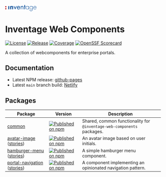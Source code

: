 <!-- markdownlint-disable-next-line -->
<p>
  <img
    width="20%"
    src="./docs/logo.svg"
    alt="Inventage AG"
  />
</p>

# Inventage Web Components

[![License](https://img.shields.io/npm/l/@inventage-web-components/common?style=flat-square)](https://github.com/inventage/web-components/blob/main/LICENSE)
[![Release](https://img.shields.io/github/actions/workflow/status/inventage/web-components/release.yml?branch=main&style=flat-square)](https://github.com/inventage/web-components/actions)
[![Coverage](https://img.shields.io/codeclimate/coverage/inventage/web-components?style=flat-square)](https://codeclimate.com/github/inventage/web-components)
[![OpenSSF Scorecard](https://api.securityscorecards.dev/projects/github.com/inventage/web-components/badge?style=flat-square)](https://securityscorecards.dev/viewer/?uri=github.com/inventage/web-components)

A collection of webcomponents for enterprise portals.

## Documentation

- Latest NPM release: [github-pages]
- Latest `main` branch build: [Netlify]

## Packages

| Package                                                                                                                                                                                      | Version                                                                                                                                                                                          | Description                                                            |
| -------------------------------------------------------------------------------------------------------------------------------------------------------------------------------------------- | ------------------------------------------------------------------------------------------------------------------------------------------------------------------------------------------------ | ---------------------------------------------------------------------- |
| [common](https://github.com/inventage/web-components/tree/main/packages/common)                                                                                                              | [![Published on npm](https://img.shields.io/npm/v/@inventage-web-components/common.svg?style=flat-square)](https://www.npmjs.com/package/@inventage-web-components/common)                       | Shared, common functionality for `@inventage-web-components` packages. |
| [avatar-image](https://github.com/inventage/web-components/tree/main/packages/avatar-image) ([stories](https://inventage.github.io/web-components/?path=/story/avatar-image))                | [![Published on npm](https://img.shields.io/npm/v/@inventage-web-components/avatar-image.svg?style=flat-square)](https://www.npmjs.com/package/@inventage-web-components/avatar-image)           | An avatar image based on user initials.                                |
| [hamburger-menu](https://github.com/inventage/web-components/tree/main/packages/hamburger-menu) ([stories](https://inventage.github.io/web-components/?path=/story/hamburger-menu))          | [![Published on npm](https://img.shields.io/npm/v/@inventage-web-components/hamburger-menu.svg?style=flat-square)](https://www.npmjs.com/package/@inventage-web-components/hamburger-menu)       | A simple hamburger menu component.                                     |
| [portal-navigation](https://github.com/inventage/web-components/tree/main/packages/portal-navigation) ([stories](https://inventage.github.io/web-components/?path=/story/portal-navigation)) | [![Published on npm](https://img.shields.io/npm/v/@inventage-web-components/portal-navigation.svg?style=flat-square)](https://www.npmjs.com/package/@inventage-web-components/portal-navigation) | A component implementing an opinionated navigation pattern.            |

[github-pages]: https://inventage.github.io/web-components/
[netlify]: https://inventage-web-components.netlify.app/

